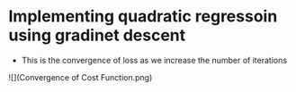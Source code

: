 # Implementing quadratic regressoin using gradinet descent
- This is the convergence of loss as we increase the number of iterations 

![](Convergence of Cost Function.png)
